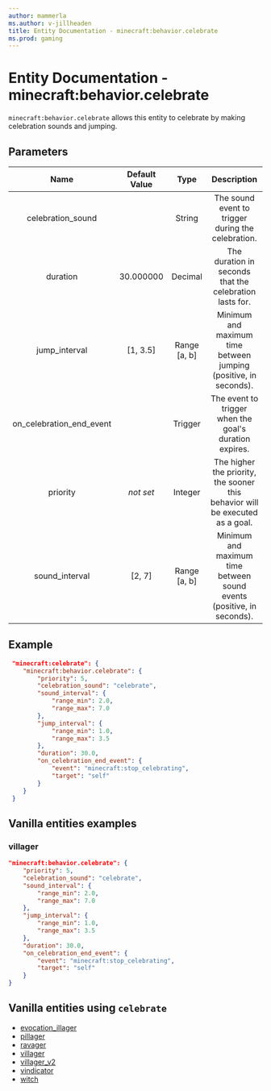 ```yaml
---
author: mammerla
ms.author: v-jillheaden
title: Entity Documentation - minecraft:behavior.celebrate
ms.prod: gaming
---
```


# Entity Documentation - minecraft:behavior.celebrate

`minecraft:behavior.celebrate` allows this entity to celebrate by making celebration sounds and jumping.

## Parameters

| Name| Default Value | Type | Description |
|:-----------:|:-----------:|:-----------:|:-----------:|
| celebration_sound| | String | The sound event to trigger during the celebration. |
| duration| 30.000000 | Decimal | The duration in seconds that the celebration lasts for. |
| jump_interval| [1, 3.5] | Range [a, b]| Minimum and maximum time between jumping (positive, in seconds). |
| on_celebration_end_event| | Trigger | The event to trigger when the goal's duration expires. |
| priority|*not set*|Integer|The higher the priority, the sooner this behavior will be executed as a goal.|
| sound_interval| [2, 7] | Range [a, b] | Minimum and maximum time between sound events (positive, in seconds). |

## Example

```json
 "minecraft:celebrate": {
    "minecraft:behavior.celebrate": {
        "priority": 5,
        "celebration_sound": "celebrate",
        "sound_interval": {
            "range_min": 2.0,
            "range_max": 7.0
        },
        "jump_interval": {
            "range_min": 1.0,
            "range_max": 3.5
        },
        "duration": 30.0,
        "on_celebration_end_event": {
            "event": "minecraft:stop_celebrating",
            "target": "self"
        }
    }
 }
```

## Vanilla entities examples

### villager

```json
"minecraft:behavior.celebrate": {
    "priority": 5,
    "celebration_sound": "celebrate",
    "sound_interval": {
        "range_min": 2.0,
        "range_max": 7.0
    },
    "jump_interval": {
        "range_min": 1.0,
        "range_max": 3.5
    },
    "duration": 30.0,
    "on_celebration_end_event": {
        "event": "minecraft:stop_celebrating",
        "target": "self"
    }
}
```

## Vanilla entities using `celebrate`

- [evocation_illager](../../../../Source/VanillaBehaviorPack_Snippets/entities/evocation_illager.md)
- [pillager](../../../../Source/VanillaBehaviorPack_Snippets/entities/pillager.md)
- [ravager](../../../../Source/VanillaBehaviorPack_Snippets/entities/ravager.md)
- [villager](../../../../Source/VanillaBehaviorPack_Snippets/entities/villager.md)
- [villager_v2](../../../../Source/VanillaBehaviorPack_Snippets/entities/villager_v2.md)
- [vindicator](../../../../Source/VanillaBehaviorPack_Snippets/entities/vindicator.md)
- [witch](../../../../Source/VanillaBehaviorPack_Snippets/entities/witch.md)
